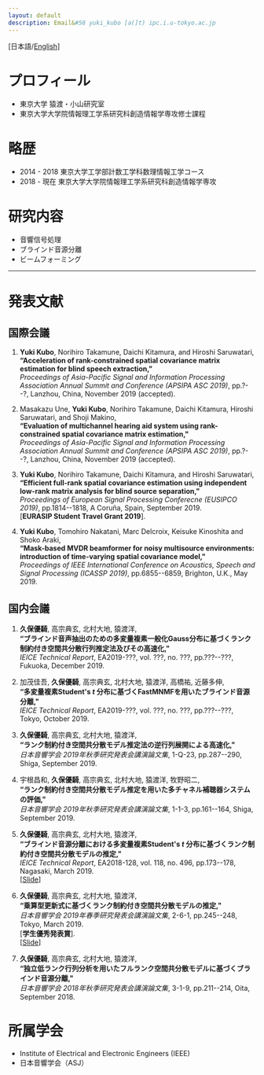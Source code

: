 ```yaml
---
layout: default
description: Email&#58 yuki_kubo [a(]t) ipc.i.u-tokyo.ac.jp
---
```


\[日本語/[English](./index_en.html)\]


# プロフィール

*   東京大学 猿渡・小山研究室
*   東京大学大学院情報理工学系研究科創造情報学専攻修士課程

# 略歴

*   2014 - 2018 東京大学工学部計数工学科数理情報工学コース
*   2018 - 現在 東京大学大学院情報理工学系研究科創造情報学専攻

# 研究内容

*   音響信号処理
*   ブラインド音源分離
*   ビームフォーミング

* * *

# 発表文献

## 国際会議

1.  **Yuki Kubo**, Norihiro Takamune, Daichi Kitamura, and Hiroshi Saruwatari,  
    **“Acceleration of rank-constrained spatial covariance matrix estimation for blind speech extraction,"**  
    _Proceedings of Asia-Pacific Signal and Information Processing Association Annual Summit and Conference (APSIPA ASC 2019)_, pp.?--?, Lanzhou, China, November 2019 (accepted).

2.  Masakazu Une, **Yuki Kubo**, Norihiro Takamune, Daichi Kitamura, Hiroshi Saruwatari, and Shoji Makino,  
    **“Evaluation of multichannel hearing aid system using rank-constrained spatial covariance matrix estimation,"**  
    _Proceedings of Asia-Pacific Signal and Information Processing Association Annual Summit and Conference (APSIPA ASC 2019)_, pp.?--?, Lanzhou, China, November 2019 (accepted).

3.  **Yuki Kubo**, Norihiro Takamune, Daichi Kitamura, and Hiroshi Saruwatari,  
    **“Efficient full-rank spatial covariance estimation using independent low-rank matrix analysis for blind source separation,"**  
    _Proceedings of European Signal Processing Conferecne (EUSIPCO 2019)_, pp.1814--1818, A Coruña, Spain, September 2019.  
    \[**EURASIP Student Travel Grant 2019**].  

4.  **Yuki Kubo**, Tomohiro Nakatani, Marc Delcroix, Keisuke Kinoshita and Shoko Araki,  
    **“Mask-based MVDR beamformer for noisy multisource environments: introduction of time-varying spatial covariance model,"**  
    _Proceedings of IEEE International Conference on Acoustics, Speech and Signal Processing (ICASSP 2019)_, pp.6855--6859, Brighton, U.K., May 2019.

## 国内会議

1. **久保優騎**, 高宗典玄, 北村大地, 猿渡洋,  
    **“ブラインド音声抽出のための多変量複素一般化Gauss分布に基づくランク制約付き空間共分散行列推定法及びその高速化,"**  
    _IEICE Technical Report_, EA2019-???, vol. ???, no. ???, pp.???--???, Fukuoka, December 2019.  

2. 加茂佳吾, **久保優騎**, 高宗典玄, 北村大地, 猿渡洋, 高橋祐, 近藤多伸,  
    **“多変量複素Student's _t_ 分布に基づくFastMNMFを用いたブラインド音源分離,"**  
    _IEICE Technical Report_, EA2019-???, vol. ???, no. ???, pp.???--???, Tokyo, October 2019.  

3. **久保優騎**, 高宗典玄, 北村大地, 猿渡洋,  
    **“ランク制約付き空間共分散モデル推定法の逆行列展開による高速化,"**  
    _日本音響学会 2019年秋季研究発表会講演論文集_, 1-Q-23, pp.287--290, Shiga, September 2019.

4. 宇根昌和, **久保優騎**, 高宗典玄, 北村大地, 猿渡洋, 牧野昭二,  
    **“ランク制約付き空間共分散モデル推定を用いた多チャネル補聴器システムの評価,"**  
    _日本音響学会 2019年秋季研究発表会講演論文集_, 1-1-3, pp.161--164, Shiga, September 2019.

5. **久保優騎**, 高宗典玄, 北村大地, 猿渡洋,  
    **“ブラインド音源分離における多変量複素Student's _t_ 分布に基づくランク制約付き空間共分散モデルの推定,"**  
    _IEICE Technical Report_, EA2018-128, vol. 118, no. 496, pp.173--178, Nagasaki, March 2019.  
    \[[Slide](https://speakerdeck.com/yuinityk/buraindoyin-yuan-fen-li-niokeruduo-bian-liang-fu-su-students-t-fen-bu-niji-dukurankuzhi-yue-fu-kikong-jian-gong-fen-san-moderufalsetui-ding)\]

6. **久保優騎**, 高宗典玄, 北村大地, 猿渡洋,  
    **“乗算型更新式に基づくランク制約付き空間共分散モデルの推定,"**  
    _日本音響学会 2019年春季研究発表会講演論文集_, 2-6-1, pp.245--248, Tokyo, March 2019.  
    \[**学生優秀発表賞**].  
    \[[Slide](https://speakerdeck.com/yuinityk/cheng-suan-xing-geng-xin-shi-niji-dukurankuzhi-yue-fu-kikong-jian-gong-fen-san-moderufalsetui-ding)\]

7. **久保優騎**, 高宗典玄, 北村大地, 猿渡洋,  
    **“独立低ランク行列分析を用いたフルランク空間共分散モデルに基づくブラインド音源分離,"**  
    _日本音響学会 2018年秋季研究発表会講演論文集_, 3-1-9, pp.211--214, Oita, September 2018.

# 所属学会

*   Institute of Electrical and Electronic Engineers (IEEE)
*   日本音響学会（ASJ）

